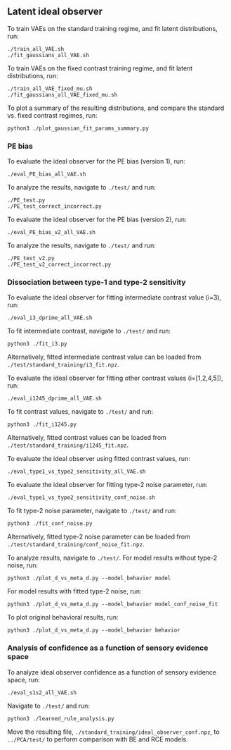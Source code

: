 ## Latent ideal observer

To train VAEs on the standard training regime, and fit latent distributions, run:
```
./train_all_VAE.sh
./fit_gaussians_all_VAE.sh
```
To train VAEs on the fixed contrast training regime, and fit latent distributions, run:
```
./train_all_VAE_fixed_mu.sh
./fit_gaussians_all_VAE_fixed_mu.sh
```
To plot a summary of the resulting distributions, and compare the standard vs. fixed contrast regimes, run:
```
python3 ./plot_gaussian_fit_params_summary.py
```
### PE bias

To evaluate the ideal observer for the PE bias (version 1), run:
```
./eval_PE_bias_all_VAE.sh
```
To analyze the results, navigate to `./test/` and run:
```
./PE_test.py
./PE_test_correct_incorrect.py
```
To evaluate the ideal observer for the PE bias (version 2), run:
```
./eval_PE_bias_v2_all_VAE.sh
```
To analyze the results, navigate to `./test/` and run:
```
./PE_test_v2.py
./PE_test_v2_correct_incorrect.py
```
### Dissociation between type-1 and type-2 sensitivity

To evaluate the ideal observer for fitting intermediate contrast value (i=3), run:
```
./eval_i3_dprime_all_VAE.sh
```
To fit intermediate contrast, navigate to `./test/` and run:
```
python3 ./fit_i3.py
```
Alternatively, fitted intermediate contrast value can be loaded from `./test/standard_training/i3_fit.npz`.

To evaluate the ideal observer for fitting other contrast values (i=[1,2,4,5]), run:
```
./eval_i1245_dprime_all_VAE.sh
```
To fit contrast values, navigate to `./test/` and run:
```
python3 ./fit_i1245.py
```
Alternatively, fitted contrast values can be loaded from `./test/standard_training/i1245_fit.npz`.

To evaluate the ideal observer using fitted contrast values, run:
```
./eval_type1_vs_type2_sensitivity_all_VAE.sh
```
To evaluate the ideal observer for fitting type-2 noise parameter, run:
```
./eval_type1_vs_type2_sensitivity_conf_noise.sh
```
To fit type-2 noise parameter, navigate to `./test/` and run:
```
python3 ./fit_conf_noise.py
```
Alternatively, fitted type-2 noise parameter can be loaded from `./test/standard_training/conf_noise_fit.npz`.

To analyze results, navigate to `./test/`. For model results without type-2 noise, run:
```
python3 ./plot_d_vs_meta_d.py --model_behavior model
```
For model results with fitted type-2 noise, run:
```
python3 ./plot_d_vs_meta_d.py --model_behavior model_conf_noise_fit
```
To plot original behavioral results, run:
```
python3 ./plot_d_vs_meta_d.py --model_behavior behavior
```
### Analysis of confidence as a function of sensory evidence space

To analyze ideal observer confidence as a function of sensory evidence space, run:
```
./eval_s1s2_all_VAE.sh
```
Navigate to `./test/` and run:
```
python3 ./learned_rule_analysis.py
```
Move the resulting file, `./standard_training/ideal_observer_conf.npz`, to `../PCA/test/` to perform comparison with BE and RCE models.

